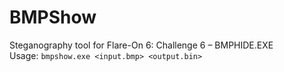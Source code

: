 # BMPShow
Steganography tool for Flare-On 6: Challenge 6 – BMPHIDE.EXE  
Usage: `bmpshow.exe <input.bmp> <output.bin>`